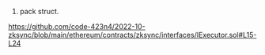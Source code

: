 1. pack struct.

https://github.com/code-423n4/2022-10-zksync/blob/main/ethereum/contracts/zksync/interfaces/IExecutor.sol#L15-L24
